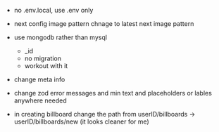 - no .env.local, use .env only

- next config image pattern chnage to latest next image pattern

- use mongodb rather than mysql

  - \_id
  - no migration
  - workout with it

- change meta info
- change zod error messages and min text and placeholders or lables anywhere needed
- in creating billboard change the path from userID/billboards -> userID/billboards/new (it looks cleaner for me)
